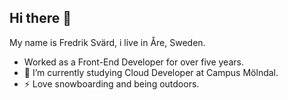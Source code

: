 ## Hi there 👋

<!--
**sirhaffy/sirhaffy** is a ✨ _special_ ✨ repository because its `README.md` (this file) appears on your GitHub profile.

Here are some ideas to get you started:

- 🌱 I’m currently studying Cloud Developer at Campus Mölndal. I’m currently working on ...
- 🌱 I’m currently studying Cloud Developer at Campus Mölndal.
- 👯 I’m looking to collaborate on ...
- 🤔 I’m looking for help with ...
- 💬 Ask me about ...
- 📫 How to reach me: ...
- 😄 Pronouns: ...
- ⚡ Fun fact: ...
-->

My name is Fredrik Svärd, i live in Åre, Sweden.

- Worked as a Front-End Developer for over five years.
- 🌱 I’m currently studying Cloud Developer at Campus Mölndal.
- ⚡ Love snowboarding and being outdoors.
